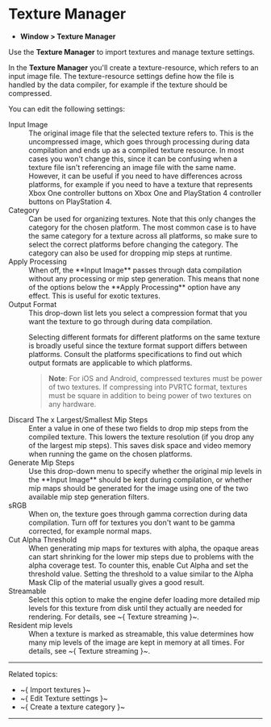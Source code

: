 # Texture Manager

- **Window > Texture Manager**

Use the **Texture Manager** to import textures and manage texture settings.

In the **Texture Manager** you'll create a texture-resource, which refers to an input image file. The texture-resource settings define how the file is handled by the data compiler, for example if the texture should be compressed.

You can edit the following settings:

<dl>
 <dt>Input Image</dt>
 <dd>The original image file that the selected texture refers to. This is the uncompressed image, which goes through processing during data compilation and ends up as a compiled texture resource. In most cases you won't change this, since it can be confusing when a texture file isn't referencing an image file with the same name. However, it can be useful if you need to have differences across platforms, for example if you need to have a texture that represents Xbox One controller buttons on Xbox One and PlayStation 4 controller buttons on PlayStation 4.
 </dd>

 <dt>Category</dt>
 <dd>Can be used for organizing textures. Note that this only changes the category for the chosen platform. The most common case is to have the same category for a texture across all platforms, so make sure to select the correct platforms before changing the category. The category can also be used for dropping mip steps at runtime.</dd>

 <dt>Apply Processing</dt>
 <dd>When off, the **Input Image** passes through data compilation without any processing or mip step generation. This means that none of the options below the **Apply Processing** option have any effect. This is useful for exotic textures.</dd>

<dt>Output Format</dt>
<dd>This drop-down list lets you select a compression format that you want the texture to go through during data compilation.

Selecting different formats for different platforms on the same texture is broadly useful since the texture format support differs between platforms. Consult the platforms specifications to find out which output formats are applicable to which platforms.

> **Note**: For iOS and Android, compressed textures must be power of two textures. If compressing into PVRTC format, textures must be square in addition to being power of two textures on any hardware.
</dd>

 <dt>Discard The x Largest/Smallest Mip Steps</dt>
 <dd>Enter a value in one of these two fields to drop mip steps from the compiled texture. This lowers the texture resolution (if you drop any of the largest mip steps). This saves disk space and video memory when running the game on the chosen platforms.</dd>


 <dt>Generate Mip Steps</dt>
 <dd>Use this drop-down menu to specify whether the original mip levels in the **Input Image** should be kept during compilation, or whether mip maps should be generated for the image using one of the two available mip step generation filters.</dd>

 <dt>sRGB</dt>
 <dd>When on, the texture goes through gamma correction during data compilation. Turn off for textures you don't want to be gamma corrected, for example normal maps.</dd>

 <dt>Cut Alpha Threshold</dt>
 <dd>When generating mip maps for textures with alpha, the opaque areas can start shrinking for the lower mip steps due to problems with the alpha coverage test. To counter this, enable Cut Alpha and set the threshold value. Setting the threshold to a value similar to the Alpha Mask Clip of the material usually gives a good result.</dd>

<dt>Streamable</dt>
<dd>Select this option to make the engine defer loading more detailed mip levels for this texture from disk until they actually are needed for rendering. For details, see ~{ Texture streaming }~.</dd>

<dt>Resident mip levels</dt>
<dd>When a texture is marked as streamable, this value determines how many mip levels of the image are kept in memory at all times. For details, see ~{ Texture streaming }~.</dd>

</dl>

---
Related topics:
-	~{ Import textures }~
-	~{ Edit Texture settings }~
-	~{ Create a texture category }~
---

